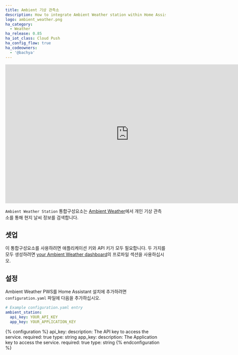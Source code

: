 ```yaml
---
title: Ambient 기상 관측소 
description: How to integrate Ambient Weather station within Home Assistant.
logo: ambient_weather.png
ha_category:
  - Weather
ha_release: 0.85
ha_iot_class: Cloud Push
ha_config_flow: true
ha_codeowners:
  - '@bachya'
---
```


<div class='videoWrapper'>
<iframe width="776" height="437" src="https://www.youtube.com/embed/5DA1uzROM9w" frameborder="0" allow="accelerometer; autoplay; encrypted-media; gyroscope; picture-in-picture" allowfullscreen></iframe>
</div>

`Ambient Weather Station` 통합구성요소는 [Ambient Weather](https://ambientweather.net)에서 개인 기상 관측소를 통해 현지 날씨 정보를 검색합니다.

## 셋업

이 통합구성요소를 사용하려면 애플리케이션 키와 API 키가 모두 필요합니다. 두 가지를 모두 생성하려면 [your Ambient Weather dashboard](https://dashboard.ambientweather.net)의 프로파일 섹션을 사용하십시오.

## 설정

Ambient Weather PWS를 Home Assistant 설치에 추가하려면 `configuration.yaml` 파일에 다음을 추가하십시오.

```yaml
# Example configuration.yaml entry
ambient_station:
  api_key: YOUR_API_KEY
  app_key: YOUR_APPLICATION_KEY
```

{% configuration %}
api_key:
  description: The API key to access the service.
  required: true
  type: string
app_key:
  description: The Application key to access the service.
  required: true
  type: string
{% endconfiguration %}
